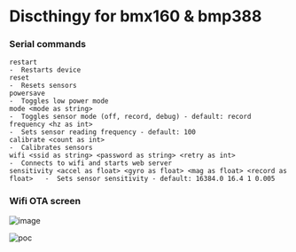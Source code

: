 # Discthingy for bmx160 & bmp388

### Serial commands

```
restart                                                                         -  Restarts device
reset                                                                           -  Resets sensors
powersave                                                                       -  Toggles low power mode
mode <mode as string>                                                           -  Toggles sensor mode (off, record, debug) - default: record
frequency <hz as int>                                                           -  Sets sensor reading frequency - default: 100
calibrate <count as int>                                                        -  Calibrates sensors
wifi <ssid as string> <password as string> <retry as int>                       -  Connects to wifi and starts web server
sensitivity <accel as float> <gyro as float> <mag as float> <record as float>   -  Sets sensor sensitivity - default: 16384.0 16.4 1 0.005
```

### Wifi OTA screen

![image](https://github.com/cakenes/bmx160-bmp388/assets/25346075/6b132bfd-49a8-4334-a261-514e085df297)

![poc](poc.gif)
